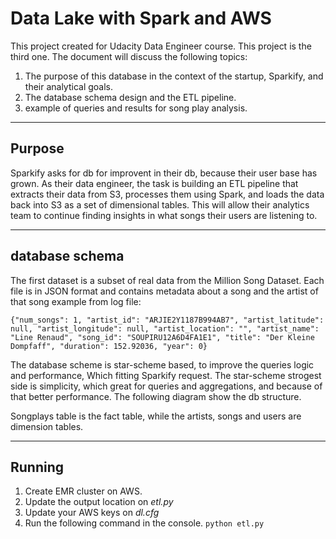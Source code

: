 # Data Lake with Spark and AWS

This project created for Udacity Data Engineer course. This project is the third one. The document will discuss the following topics:

1. The purpose of this database in the context of the startup, Sparkify, and their analytical goals.
2. The database schema design and the ETL pipeline.
3. example of queries and results for song play analysis.

___
## Purpose

Sparkify asks for db for improvent in their db, because their user base has grown. As their data engineer, the task is building an ETL pipeline that extracts their data from S3, processes them using Spark, and loads the data back into S3 as a set of dimensional tables. This will allow their analytics team to continue finding insights in what songs their users are listening to.    

___
## database schema

The first dataset is a subset of real data from the Million Song Dataset. Each file is in JSON format and contains metadata about a song and the artist of that song
example from log file:
```
{"num_songs": 1, "artist_id": "ARJIE2Y1187B994AB7", "artist_latitude": null, "artist_longitude": null, "artist_location": "", "artist_name": "Line Renaud", "song_id": "SOUPIRU12A6D4FA1E1", "title": "Der Kleine Dompfaff", "duration": 152.92036, "year": 0}
```

The database scheme is star-scheme based, to improve the queries logic and performance, Which fitting Sparkify request. The star-scheme strogest side is simplicity, which great for queries and aggregations, and because of that better performance. The following diagram show the db structure.  

Songplays table is the fact table, while the artists, songs and users are dimension tables.

___
## Running

1. Create EMR cluster on AWS.
2. Update the output location on _etl.py_
3. Update your AWS keys on _dl.cfg_
4. Run the following command in the console.
`python etl.py`
